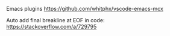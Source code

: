 Emacs plugins
https://github.com/whitphx/vscode-emacs-mcx

Auto add final breakline at EOF in code:
https://stackoverflow.com/a/729795

